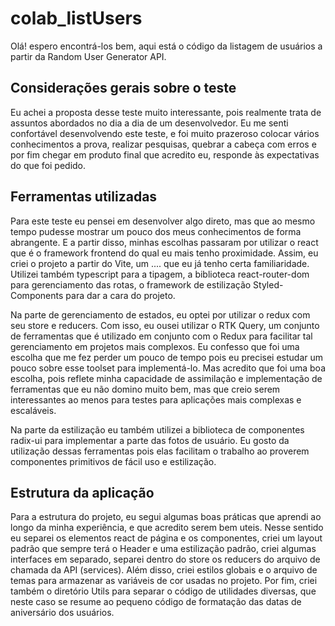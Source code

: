 # colab_listUsers
Olá! espero encontrá-los bem, aqui está o código da listagem de usuários a partir da Random User Generator API.

## Considerações gerais sobre o teste
Eu achei a proposta desse teste muito interessante, pois realmente trata de assuntos abordados no dia a dia de um desenvolvedor. 
Eu me senti confortável desenvolvendo este teste, e foi muito prazeroso colocar vários conhecimentos a prova, realizar pesquisas, quebrar a cabeça
com erros e por fim chegar em produto final que acredito eu, responde às expectativas do que foi pedido.
## Ferramentas utilizadas
Para este teste eu pensei em desenvolver algo direto, mas que ao mesmo tempo pudesse mostrar um pouco dos meus conhecimentos de forma abrangente.
E a partir disso, minhas escolhas passaram por utilizar o react que é o framework frontend do qual eu mais tenho proximidade. Assim, eu criei o projeto a partir
do Vite, um .... que eu já tenho certa familiaridade. Utilizei também typescript para a tipagem, a biblioteca react-router-dom para gerenciamento das rotas, o framework de estilização Styled-Components para dar a cara do projeto. 

Na parte de gerenciamento de estados, eu optei por utilizar o redux com seu store e reducers. Com isso, eu ousei utilizar o RTK Query, um conjunto de ferramentas que é utilizado em conjunto com o Redux para facilitar tal gerenciamento em projetos mais complexos. Eu confesso que foi uma escolha que me fez perder um pouco de tempo pois eu precisei estudar um pouco sobre esse toolset para implementá-lo. Mas acredito que foi uma boa escolha, pois reflete minha capacidade de assimilação e implementação de ferramentas que eu não domino muito bem, mas que creio serem interessantes ao menos para testes para aplicações mais complexas e escaláveis. 

Na parte da estilização eu também utilizei a biblioteca de componentes radix-ui para implementar a parte das fotos de usuário. Eu gosto da utilização dessas ferramentas pois elas facilitam o trabalho ao proverem componentes primitivos de fácil uso e estilização. 
## Estrutura da aplicação
Para a estrutura do projeto, eu segui algumas boas práticas que aprendi ao longo da minha experiência, e que acredito serem bem uteis. Nesse sentido eu separei os elementos react de página e os componentes, criei um layout padrão que sempre terá o Header e uma estilização padrão, criei algumas interfaces em separado, separei dentro do store os reducers do arquivo de chamada da API (services). Além disso, criei estilos globais e o arquivo de temas para armazenar as variáveis de cor usadas no projeto. Por fim, criei também o diretório Utils para separar o código de utilidades diversas, que neste caso se resume ao pequeno código de formatação das datas de aniversário dos usuários.
